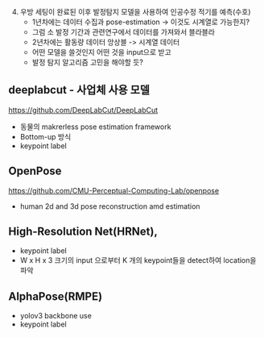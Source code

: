 4. 우방 세팅이 완료된 이후 발정탐지 모델을 사용하여 인공수정 적기를 예측(수호)
   - 1년차에는 데이터 수집과 pose-estimation -> 이것도 시계열로 가능한지?
   - 그럼 소 발정 기간과 관련연구에서 데이터를 가져와서 블라블라
   - 2년차에는 활동량 데이터 앙상블 -> 시계열 데이터
   - 어떤 모델을 쓸것인지 어떤 것을 input으로 받고 
   - 발정 탐지 알고리즘 고민을 해야할 듯?


## deeplabcut - 사업체 사용 모델 

https://github.com/DeepLabCut/DeepLabCut
- 동물의 makrerless pose estimation framework
- Bottom-up 방식
- keypoint label

## OpenPose
https://github.com/CMU-Perceptual-Computing-Lab/openpose

- human 2d and 3d pose reconstruction amd estimation
## High-Resolution Net(HRNet),

- keypoint label
- W x H x 3 크기의 input 으로부터 K 개의 keypoint들을 detect하여 location을 파악
## AlphaPose(RMPE)

- yolov3 backbone use
- keypoint label